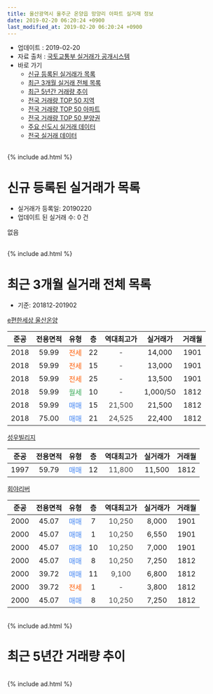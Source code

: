 ```yaml
---
title: 울산광역시 울주군 온양읍 망양리 아파트 실거래 정보
date: 2019-02-20 06:20:24 +0900
last_modified_at: 2019-02-20 06:20:24 +0900
---
```


* 업데이트 : 2019-02-20
* 자료 출처 : [국토교통부 실거래가 공개시스템](http://rt.molit.go.kr)
* 바로 가기
    * [신규 등록된 실거래가 목록](#신규-등록된-실거래가-목록)
    * [최근 3개월 실거래 전체 목록](#최근-3개월-실거래-전체-목록)
    * [최근 5년간 거래량 추이](#최근-5년간-거래량-추이)
    * [전국 거래량 TOP 50 지역](https://inasie.github.io/apt-trade-info/최근-3개월-전국에서-가장-거래가-많이-발생한-지역)
    * [전국 거래량 TOP 50 아파트](https://inasie.github.io/apt-trade-info/최근-3개월-전국에서-가장-거래가-많이-발생한-아파트)
    * [전국 거래량 TOP 50 분양권](https://inasie.github.io/apt-trade-info/최근-3개월-전국에서-가장-거래가-많이-발생한-분양권)
    * [주요 신도시 실거래 데이터](https://inasie.github.io/apt-trade-info/주요-신도시)
    * [전국 실거래 데이터](https://inasie.github.io/apt-trade-info/전국)
<br>
{% include ad.html %}
<br>

# 신규 등록된 실거래가 목록
* 실거래가 등록일: 20190220
* 업데이트 된 실거래 수: 0 건

없음

<br>
{% include ad.html %}
<br>

# 최근 3개월 실거래 전체 목록
* 기준: 201812-201902


[e편한세상 울산온양](https://search.naver.com/search.naver?query=%EC%9A%B8%EC%82%B0%EA%B4%91%EC%97%AD%EC%8B%9C+%EC%9A%B8%EC%A3%BC%EA%B5%B0+%EC%98%A8%EC%96%91%EC%9D%8D+%EB%A7%9D%EC%96%91%EB%A6%AC+e%ED%8E%B8%ED%95%9C%EC%84%B8%EC%83%81+%EC%9A%B8%EC%82%B0%EC%98%A8%EC%96%91)

|준공|전용면적|유형|층|역대최고가|실거래가|거래월|
|:---:|:---:|:---:|:---:|:---:|:---:|:---:|
|2018|59.99|<span style="color:#ff5a00">전세</span>|22|<span style="color:#444444">-</span>|14,000|1901|
|2018|59.99|<span style="color:#ff5a00">전세</span>|15|<span style="color:#444444">-</span>|13,000|1901|
|2018|59.99|<span style="color:#ff5a00">전세</span>|25|<span style="color:#444444">-</span>|13,500|1901|
|2018|59.99|<span style="color:#34a853">월세</span>|10|<span style="color:#444444">-</span>|1,000/50|1812|
|2018|59.99|<span style="color:#4285f3">매매</span>|15|<span style="color:#444444">21,500</span>|21,500|1812|
|2018|75.00|<span style="color:#4285f3">매매</span>|21|<span style="color:#444444">24,525</span>|22,400|1812|

[성우빌리지](https://search.naver.com/search.naver?query=%EC%9A%B8%EC%82%B0%EA%B4%91%EC%97%AD%EC%8B%9C+%EC%9A%B8%EC%A3%BC%EA%B5%B0+%EC%98%A8%EC%96%91%EC%9D%8D+%EB%A7%9D%EC%96%91%EB%A6%AC+%EC%84%B1%EC%9A%B0%EB%B9%8C%EB%A6%AC%EC%A7%80)

|준공|전용면적|유형|층|역대최고가|실거래가|거래월|
|:---:|:---:|:---:|:---:|:---:|:---:|:---:|
|1997|59.79|<span style="color:#4285f3">매매</span>|12|<span style="color:#444444">11,800</span>|11,500|1812|

[회야리버](https://search.naver.com/search.naver?query=%EC%9A%B8%EC%82%B0%EA%B4%91%EC%97%AD%EC%8B%9C+%EC%9A%B8%EC%A3%BC%EA%B5%B0+%EC%98%A8%EC%96%91%EC%9D%8D+%EB%A7%9D%EC%96%91%EB%A6%AC+%ED%9A%8C%EC%95%BC%EB%A6%AC%EB%B2%84)

|준공|전용면적|유형|층|역대최고가|실거래가|거래월|
|:---:|:---:|:---:|:---:|:---:|:---:|:---:|
|2000|45.07|<span style="color:#4285f3">매매</span>|7|<span style="color:#444444">10,250</span>|8,000|1901|
|2000|45.07|<span style="color:#4285f3">매매</span>|1|<span style="color:#444444">10,250</span>|6,550|1901|
|2000|45.07|<span style="color:#4285f3">매매</span>|10|<span style="color:#444444">10,250</span>|7,000|1901|
|2000|45.07|<span style="color:#4285f3">매매</span>|8|<span style="color:#444444">10,250</span>|7,250|1812|
|2000|39.72|<span style="color:#4285f3">매매</span>|11|<span style="color:#444444">9,100</span>|6,800|1812|
|2000|39.72|<span style="color:#ff5a00">전세</span>|1|<span style="color:#444444">-</span>|3,800|1812|
|2000|45.07|<span style="color:#4285f3">매매</span>|8|<span style="color:#444444">10,250</span>|7,250|1812|


<br>
{% include ad.html %}
<br>

# 최근 5년간 거래량 추이


<div style="width:100%;">
    <canvas id="deal_progress" height="200"></canvas>
</div>

<script>
new Chart(document.getElementById("deal_progress"), {
    type: 'line',
    data: {
        labels: ['201402','201403','201404','201405','201406','201407','201408','201409','201410','201411','201412','201501','201502','201503','201504','201505','201506','201507','201508','201509','201510','201511','201512','201601','201602','201603','201604','201605','201606','201607','201608','201609','201610','201611','201612','201701','201702','201703','201704','201705','201706','201707','201708','201709','201710','201711','201712','201801','201802','201803','201804','201805','201806','201807','201808','201809','201810','201811','201812','201901','201902'],
        datasets: [{
            label: '매매',
            pointRadius: 1,
            data: [5, 26, 12, 7, 75, 61, 22, 11, 35, 34, 32, 42, 9, 13, 16, 12, 17, 12, 13, 11, 16, 26, 8, 7, 7, 18, 7, 5, 10, 10, 5, 8, 6, 12, 10, 4, 4, 7, 8, 6, 2, 12, 4, 6, 3, 3, 2, 16, 14, 35, 28, 34, 22, 13, 13, 4, 8, 4, 6, 3, 0],
            borderColor: "rgba(255, 201, 14, 1)",
            backgroundColor: "rgba(255, 201, 14, 0.5)",
            fill: false,
            lineTension: 0
        },{
            label: '전월세',
            pointRadius: 1,
            data: [7, 7, 20, 19, 6, 6, 2, 7, 16, 18, 11, 13, 9, 19, 15, 8, 9, 11, 5, 9, 13, 7, 14, 4, 5, 10, 7, 7, 1, 4, 5, 7, 5, 6, 2, 4, 5, 7, 6, 5, 4, 7, 5, 3, 5, 4, 3, 4, 1, 10, 27, 20, 28, 20, 19, 9, 8, 2, 2, 3, 0],
            borderColor: "rgba(0, 141, 185, 1)",
            backgroundColor: "rgba(0, 141, 185, 0.5)",
            fill: false,
            lineTension: 0
        }
        ]
    },
    options: {
        responsive: true,
        title: {
            display: false
        },
        tooltips: {
            mode: 'index',
            intersect: false
        },
        hover: {
            mode: 'nearest',
            intersect: true
        },
        scales: {
            xAxes: [{
                display: true,
                scaleLabel: {
                    display: true,
                    labelString: '년/월'
                }
            }],
            yAxes: [{
                display: true,
                ticks: {
                    suggestedMin: 0,
                },
                scaleLabel: {
                    display: true,
                    labelString: '실거래 수'
                }
            }]
        }
    }
});

</script>


<br>
{% include ad.html %}
<br>

